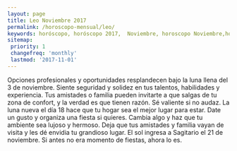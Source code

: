 ```yaml
---
layout: page
title: Leo Noviembre 2017 
permalink: /horoscopo-mensual/leo/
keywords: horóscopo, horóscopo 2017,  Noviembre, horoscopo Noviembre,horóscopo esperanza gracia, horoscop, horóscopos gratis, horoscopo leo, horoscopo leo 2017, Tarot, Astrologia, Zodíaco, leo, horoscopo gratis, horoscopo del mes 
sitemap:
 priority: 1
 changefreq: 'monthly'
 lastmod: '2017-11-01'
---
```


 Opciones profesionales y oportunidades resplandecen bajo la luna llena del 3 de noviembre. Siente seguridad y solidez en tus talentos, habilidades y experiencia. Tus amistades o familia pueden invitarte a que salgas de tu zona de confort, y la verdad es que tienen razón. Sé valiente si no audaz. La luna nueva el día 18 hace que tu hogar sea el mejor lugar para estar. Date un gusto y organiza una fiesta si quieres. Cambia algo y haz que tu ambiente sea lujoso y hermoso. Deja que tus amistades y familia vayan de visita y les dé envidia tu grandioso lugar. El sol ingresa a Sagitario el 21 de noviembre. Si antes no era momento de fiestas, ahora lo es. 
